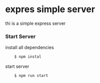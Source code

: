 expres simple server
===

thi is a simple express server

### Start Server

install all dependencies

```bash
    $ npm instal
```
start server

```bash
    $ npm run start
```
